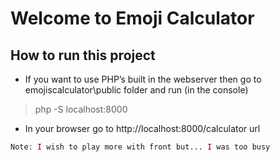 # Welcome to Emoji Calculator

## How to run this project


* If you want to use PHP’s built in the webserver then go to emojiscalculator\public folder and run (in the console)
> php -S localhost:8000
* In your browser go to http://localhost:8000/calculator url

```php
Note: I wish to play more with front but... I was too busy   
```
